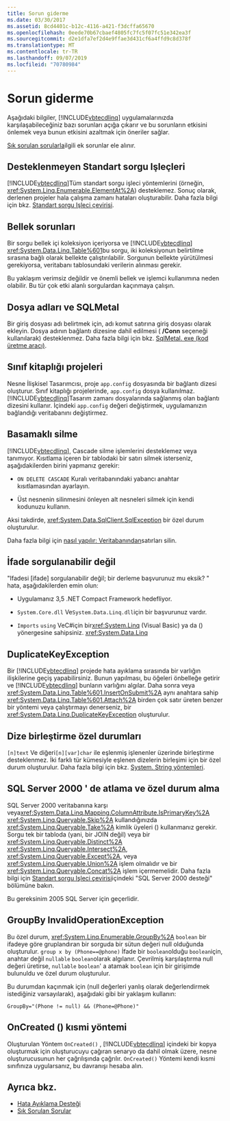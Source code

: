 ```yaml
---
title: Sorun giderme
ms.date: 03/30/2017
ms.assetid: 8cd4401c-b12c-4116-a421-f3dcffa65670
ms.openlocfilehash: 0eede70b67cbaef4805fc7fc5f07fc51e342ea3f
ms.sourcegitcommit: d2e1dfa7ef2d4e9ffae3d431cf6a4ffd9c8d378f
ms.translationtype: MT
ms.contentlocale: tr-TR
ms.lasthandoff: 09/07/2019
ms.locfileid: "70780984"
---
```

# <a name="troubleshooting"></a>Sorun giderme
Aşağıdaki bilgiler, [!INCLUDE[vbtecdlinq](../../../../../../includes/vbtecdlinq-md.md)] uygulamalarınızda karşılaşabileceğiniz bazı sorunları açığa çıkarır ve bu sorunların etkisini önlemek veya bunun etkisini azaltmak için öneriler sağlar.  
  
 [Sık sorulan sorularla](frequently-asked-questions.md)ilgili ek sorunlar ele alınır.  
  
## <a name="unsupported-standard-query-operators"></a>Desteklenmeyen Standart sorgu Işleçleri  
 [!INCLUDE[vbtecdlinq](../../../../../../includes/vbtecdlinq-md.md)]Tüm standart sorgu işleci yöntemlerini (örneğin, <xref:System.Linq.Enumerable.ElementAt%2A>) desteklemez. Sonuç olarak, derlenen projeler hala çalışma zamanı hataları oluşturabilir. Daha fazla bilgi için bkz. [Standart sorgu Işleci çevirisi](standard-query-operator-translation.md).  
  
## <a name="memory-issues"></a>Bellek sorunları  
 Bir sorgu bellek içi koleksiyon içeriyorsa ve [!INCLUDE[vbtecdlinq](../../../../../../includes/vbtecdlinq-md.md)] <xref:System.Data.Linq.Table%601>bu sorgu, iki koleksiyonun belirtilme sırasına bağlı olarak bellekte çalıştırılabilir. Sorgunun bellekte yürütülmesi gerekiyorsa, veritabanı tablosundaki verilerin alınması gerekir.  
  
 Bu yaklaşım verimsiz değildir ve önemli bellek ve işlemci kullanımına neden olabilir. Bu tür çok etki alanlı sorgulardan kaçınmaya çalışın.  
  
## <a name="file-names-and-sqlmetal"></a>Dosya adları ve SQLMetal  
 Bir giriş dosyası adı belirtmek için, adı komut satırına giriş dosyası olarak ekleyin. Dosya adının bağlantı dizesine dahil edilmesi ( **/Conn** seçeneği kullanılarak) desteklenmez. Daha fazla bilgi için bkz. [SqlMetal. exe (kod üretme aracı)](../../../../tools/sqlmetal-exe-code-generation-tool.md).  
  
## <a name="class-library-projects"></a>Sınıf kitaplığı projeleri  
 Nesne İlişkisel Tasarımcısı, proje `app.config` dosyasında bir bağlantı dizesi oluşturur. Sınıf kitaplığı projelerinde, `app.config` dosya kullanılmaz. [!INCLUDE[vbtecdlinq](../../../../../../includes/vbtecdlinq-md.md)]Tasarım zamanı dosyalarında sağlanmış olan bağlantı dizesini kullanır. İçindeki `app.config` değeri değiştirmek, uygulamanızın bağlandığı veritabanını değiştirmez.  
  
## <a name="cascade-delete"></a>Basamaklı silme  
 [!INCLUDE[vbtecdlinq](../../../../../../includes/vbtecdlinq-md.md)], Cascade silme işlemlerini desteklemez veya tanımıyor. Kısıtlama içeren bir tablodaki bir satırı silmek isterseniz, aşağıdakilerden birini yapmanız gerekir:  
  
- `ON DELETE CASCADE` Kuralı veritabanındaki yabancı anahtar kısıtlamasından ayarlayın.  
  
- Üst nesnenin silinmesini önleyen alt nesneleri silmek için kendi kodunuzu kullanın.  
  
 Aksi takdirde, <xref:System.Data.SqlClient.SqlException> bir özel durum oluşturulur.  
  
 Daha fazla bilgi için [nasıl yapılır: Veritabanından](how-to-delete-rows-from-the-database.md)satırları silin.  
  
## <a name="expression-not-queryable"></a>İfade sorgulanabilir değil  
 "Ifadesi [ifade] sorgulanabilir değil; bir derleme başvurunuz mu eksik? " hata, aşağıdakilerden emin olun:  
  
- Uygulamanız 3,5 .NET Compact Framework hedefliyor.  
  
- `System.Core.dll` Ve`System.Data.Linq.dll`için bir başvurunuz vardır.  
  
- `Imports` `using` VeC#için bir<xref:System.Linq> (Visual Basic) ya da () yönergesine sahipsiniz. <xref:System.Data.Linq>  
  
## <a name="duplicatekeyexception"></a>DuplicateKeyException  
 Bir [!INCLUDE[vbtecdlinq](../../../../../../includes/vbtecdlinq-md.md)] projede hata ayıklama sırasında bir varlığın ilişkilerine geçiş yapabilirsiniz. Bunun yapılması, bu öğeleri önbelleğe getirir ve [!INCLUDE[vbtecdlinq](../../../../../../includes/vbtecdlinq-md.md)] bunların varlığını algılar. Daha sonra veya <xref:System.Data.Linq.Table%601.InsertOnSubmit%2A> aynı anahtara sahip <xref:System.Data.Linq.Table%601.Attach%2A> birden çok satır üreten benzer bir yöntemi veya çalıştırmayı denerseniz, bir <xref:System.Data.Linq.DuplicateKeyException> oluşturulur.  
  
## <a name="string-concatenation-exceptions"></a>Dize birleştirme özel durumları  
 `[n]text` Ve diğeri`[n][var]char` ile eşlenmiş işlenenler üzerinde birleştirme desteklenmez. İki farklı tür kümesiyle eşlenen dizelerin birleşimi için bir özel durum oluşturulur. Daha fazla bilgi için bkz. [System. String yöntemleri](system-string-methods.md).  
  
## <a name="skip-and-take-exceptions-in-sql-server-2000"></a>SQL Server 2000 ' de atlama ve özel durum alma  
 SQL Server 2000 veritabanına karşı veya<xref:System.Data.Linq.Mapping.ColumnAttribute.IsPrimaryKey%2A> <xref:System.Linq.Queryable.Skip%2A> kullandığınızda <xref:System.Linq.Queryable.Take%2A> kimlik üyeleri () kullanmanız gerekir. Sorgu tek bir tabloda (yani, bir JOIN değil) veya bir <xref:System.Linq.Queryable.Distinct%2A> <xref:System.Linq.Queryable.Intersect%2A>, <xref:System.Linq.Queryable.Except%2A>, veya <xref:System.Linq.Queryable.Union%2A> işlem olmalıdır ve bir <xref:System.Linq.Queryable.Concat%2A> işlem içermemelidir. Daha fazla bilgi için [Standart sorgu Işleci çevirisi](standard-query-operator-translation.md)içindeki "SQL Server 2000 desteği" bölümüne bakın.  
  
 Bu gereksinim 2005 SQL Server için geçerlidir.  
  
## <a name="groupby-invalidoperationexception"></a>GroupBy InvalidOperationException  
 Bu özel durum, <xref:System.Linq.Enumerable.GroupBy%2A> `boolean` bir ifadeye göre gruplandıran bir sorguda bir sütun değeri null olduğunda oluşturulur. `group x by (Phone==@phone)` İfade bir `boolean`olduğu `boolean`için, anahtar değil `nullable` `boolean`olarak algılanır. Çevrilmiş karşılaştırma null değeri üretirse, `nullable` `boolean`' a atamak `boolean` için bir girişimde bulunuldu ve özel durum oluşturulur.  
  
 Bu durumdan kaçınmak için (null değerleri yanlış olarak değerlendirmek istediğiniz varsayılarak), aşağıdaki gibi bir yaklaşım kullanın:  
  
 `GroupBy="(Phone != null) && (Phone=@Phone)"`  
  
## <a name="oncreated-partial-method"></a>OnCreated () kısmi yöntemi  
 Oluşturulan Yöntem `OnCreated()` , [!INCLUDE[vbtecdlinq](../../../../../../includes/vbtecdlinq-md.md)] içindeki bir kopya oluşturmak için oluşturucuyu çağıran senaryo da dahil olmak üzere, nesne oluşturucusunun her çağrılışında çağrılır. `OnCreated()` Yöntemi kendi kısmi sınıfınıza uygularsanız, bu davranışı hesaba alın.  
  
## <a name="see-also"></a>Ayrıca bkz.

- [Hata Ayıklama Desteği](debugging-support.md)
- [Sık Sorulan Sorular](frequently-asked-questions.md)
